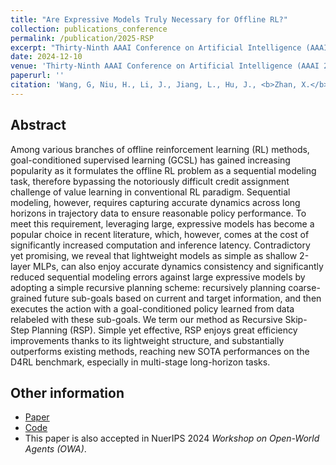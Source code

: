 ```yaml
---
title: "Are Expressive Models Truly Necessary for Offline RL?"
collection: publications_conference
permalink: /publication/2025-RSP
excerpt: "Thirty-Ninth AAAI Conference on Artificial Intelligence (AAAI 2025)."
date: 2024-12-10
venue: 'Thirty-Ninth AAAI Conference on Artificial Intelligence (AAAI 2025).'
paperurl: ''
citation: 'Wang, G, Niu, H., Li, J., Jiang, L., Hu, J., <b>Zhan, X.</b> Are Expressive Models Truly Necessary for Offline RL? In the <i>Thirty-Ninth AAAI Conference on Artificial Intelligence (AAAI 2025)</i>.'
---
```


Abstract
---
Among various branches of offline reinforcement learning (RL) methods, goal-conditioned supervised learning (GCSL) has gained increasing popularity as it formulates the offline RL problem as a sequential modeling task, therefore bypassing the notoriously difficult credit assignment challenge of value learning in conventional RL paradigm. Sequential modeling, however, requires capturing accurate dynamics across long horizons in trajectory data to ensure reasonable policy performance. To meet this requirement, leveraging large, expressive models has become a popular choice in recent literature, which, however, comes at the cost of significantly increased computation and inference latency. Contradictory yet promising, we reveal that lightweight models as simple as shallow 2-layer MLPs, can also enjoy accurate dynamics consistency and significantly reduced sequential modeling errors against large expressive models by adopting a simple recursive planning scheme: recursively planning coarse-grained future sub-goals based on current and target information, and then executes the action with a goal-conditioned policy learned from data relabeled with these sub-goals. We term our method as Recursive Skip-Step Planning (RSP). Simple yet effective, RSP enjoys great efficiency improvements thanks to its lightweight structure, and substantially outperforms existing methods, reaching new SOTA performances on the D4RL benchmark, especially in multi-stage long-horizon tasks.


Other information
---
* [Paper](https://openreview.net/forum?id=9MVuLU6sQJ)
* [Code](https://github.com/imoneoi/RSP_JAX)
* This paper is also accepted in NuerIPS 2024 <i>Workshop on Open-World Agents (OWA)</i>.